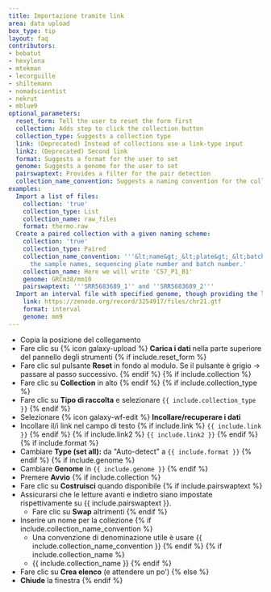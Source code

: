 ```yaml
---
title: Importazione tramite link
area: data upload
box_type: tip
layout: faq
contributors:
- bebatut
- hexylena
- mtekman
- lecorguille
- shiltemann
- nomadscientist
- nekrut
- mblue9
optional_parameters:
  reset_form: Tell the user to reset the form first
  collection: Adds step to click the collection button
  collection_type: Suggests a collection type
  link: (Deprecated) Instead of collections use a link-type input
  link2: (Deprecated) Second link
  format: Suggests a format for the user to set
  genome: Suggests a genome for the user to set
  pairswaptext: Provides a filter for the pair detection
  collection_name_convention: Suggests a naming convention for the collection
examples:
  Import a list of files:
    collection: 'true'
    collection_type: List
    collection_name: raw_files
    format: thermo.raw
  Create a paired collection with a given naming scheme:
    collection: 'true'
    collection_type: Paired
    collection_name_convention: '''&lt;name&gt;_&lt;plate&gt;_&lt;batch&gt;'' to preserve
      the sample names, sequencing plate number and batch number.'
    collection_name: Here we will write 'C57_P1_B1'
    genome: GRCm38/mm10
    pairswaptext: '''SRR5683689_1'' and ''SRR5683689_2'''
  Import an interval file with specified genome, though providing the links in a code block is preferred:
    link: https://zenodo.org/record/3254917/files/chr21.gtf
    format: interval
    genome: mm9
---
```



* Copia la posizione del collegamento
* Fare clic su {% icon galaxy-upload %} **Carica i dati** nella parte superiore del pannello degli strumenti {% if include.reset_form %}
* Fare clic sul pulsante **Reset** in fondo al modulo. Se il pulsante è grigio -> passare al passo successivo. {% endif %} {% if include.collection %}
* Fare clic su **Collection** in alto {% endif %} {% if include.collection_type %}
* Fare clic su **Tipo di raccolta** e selezionare `{{ include.collection_type }}` {% endif %}
* Selezionare {% icon galaxy-wf-edit %} **Incollare/recuperare i dati**
* Incollare il/i link nel campo di testo {% if include.link %} `{{ include.link }}` {% endif %} {% if include.link2 %} `{{ include.link2 }}` {% endif %} {% if include.format %}
* Cambiare **Type (set all):** da "Auto-detect" a `{{ include.format }}` {% endif %} {% if include.genome %}
* Cambiare **Genome** in `{{ include.genome }}` {% endif %}
* Premere **Avvio** {% if include.collection %}
* Fare clic su **Costruisci** quando disponibile {% if include.pairswaptext %}
* Assicurarsi che le letture avanti e indietro siano impostate rispettivamente su {{ include.pairswaptext }}.
    * Fare clic su **Swap** altrimenti {% endif %}
* Inserire un nome per la collezione {% if include.collection_name_convention %}
    * Una convenzione di denominazione utile è usare {{ include.collection_name_convention }} {% endif %} {% if include.collection_name %}
    * {{ include.collection_name }} {% endif %}
* Fare clic su **Crea elenco** (e attendere un po') {% else %}
* **Chiude** la finestra {% endif %}

